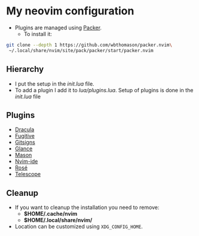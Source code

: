 # My neovim configuration

- Plugins are managed using [Packer](https://github.com/wbthomason/packer.nvim).
    - To install it:
```sh
git clone --depth 1 https://github.com/wbthomason/packer.nvim\
 ~/.local/share/nvim/site/pack/packer/start/packer.nvim
```

## Hierarchy

- I put the setup in the *init.lua* file.
- To add a plugin I add it to *lua/plugins.lua*. Setup of plugins is done in
the *init.lua* file

## Plugins

- [Dracula](https://github.com/dracula/vim)
- [Fugitive](https://github.com/tpope/vim-fugitive)
- [Gitsigns](https://github.com/lewis6991/gitsigns.nvim)
- [Glance](https://github.com/DNLHC/glance.nvim)
- [Mason](https://github.com/williamboman/mason.nvim)
- [Nvim-ide](https://github.com/ldelossa/nvim-ide)
- [Rosé](https://github.com/rose-pine/neovim)
- [Telescope](https://github.com/nvim-telescope/telescope.nvim)

## Cleanup

- If you want to cleanup the installation you need to remove:
    - **$HOME/.cache/nvim**
    - **$HOME/.local/share/nvim/**
- Location can be customized using `XDG_CONFIG_HOME`.
